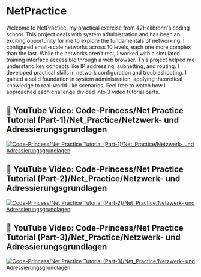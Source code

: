 # NetPractice
Welcome to NetPractice, my practical exercise from 42Heilbronn's coding school. This project deals with system administration and has been an exciting opportunity for me to explore the fundamentals of networking.
I configured small-scale networks across 10 levels, each one more complex than the last. While the networks aren't real, I worked with a simulated training interface accessible through a web browser. This project helped me understand key concepts like IP addressing, subnetting, and routing. I developed practical skills in network configuration and troubleshooting.
I gained a solid foundation in system administration, applying theoretical knowledge to real-world-like scenarios. Feel free to watch how I approached each challenge divided into 3 video tutorial parts.

## 👀 YouTube Video: Code-Princess/Net Practice Tutorial (Part-1)/Net_Practice/Netzwerk- und Adressierungsgrundlagen
<!-- YouTube video cards from https://github.com/DenverCoder1/github-readme-youtube-cards -->
<!-- https://ytcards.demolab.com/?id=<video ID>&title=<video+title>&lang=en&timestamp=<video publish date in Unix time format>&background_color=%230d1117&title_color=%23ffffff&stats_color=%23dedede&max_title_lines=1&width=250&border_radius=5&duration=<video duration in seconds> "<video title>") -->
<!-- BEGIN YOUTUBE-CARDS -->
[![Code-Princess/Net Practice Tutorial (Part-1)/Net_Practice/Netzwerk- und Adressierungsgrundlagen](https://ytcards.demolab.com/?id=nWJpjWgYq0w&title=Code-Princess/Net+Practice+Tutorial+(Part-1)/Net_Practice/Netzwerk-+und+Adressierungsgrundlagen&lang=en&timestamp=1732230000&background_color=%230d1117&title_color=%23ffffff&stats_color=%23dedede&max_title_lines=1&width=850&border_radius=5&duration=1159 "Net Practice Tutorial (Part-1)/Net_Practice/Netzwerk- und Adressierungsgrundlagen")](https://youtu.be/nWJpjWgYq0w?si=AASAX_sZQJm4hfDN)
<!-- END YOUTUBE-CARDS -->

## 👀 YouTube Video: Code-Princess/Net Practice Tutorial (Part-2)/Net_Practice/Netzwerk- und Adressierungsgrundlagen
<!-- YouTube video cards from https://github.com/DenverCoder1/github-readme-youtube-cards -->
<!-- https://ytcards.demolab.com/?id=<video ID>&title=<video+title>&lang=en&timestamp=<video publish date in Unix time format>&background_color=%230d1117&title_color=%23ffffff&stats_color=%23dedede&max_title_lines=1&width=250&border_radius=5&duration=<video duration in seconds> "<video title>") -->
<!-- BEGIN YOUTUBE-CARDS -->
[![Code-Princess/Net Practice Tutorial (Part-2)/Net_Practice/Netzwerk- und Adressierungsgrundlagen](https://ytcards.demolab.com/?id=nWJpjWgYq0w&title=Code-Princess/Net+Practice+Tutorial+(Part-2)/Net_Practice/Netzwerk-+und+Adressierungsgrundlagen&lang=en&timestamp=1732834800&background_color=%230d1117&title_color=%23ffffff&stats_color=%23dedede&max_title_lines=1&width=850&border_radius=5&duration=1174 "Net Practice Tutorial (Part-2)/Net_Practice/Netzwerk- und Adressierungsgrundlagen")](https://youtu.be/rfaNsAhNQ8E?si=GWENlV3g3I8y_kux)
<!-- END YOUTUBE-CARDS -->

## 👀 YouTube Video: Code-Princess/Net Practice Tutorial (Part-3)/Net_Practice/Netzwerk- und Adressierungsgrundlagen
<!-- YouTube video cards from https://github.com/DenverCoder1/github-readme-youtube-cards -->
<!-- https://ytcards.demolab.com/?id=<video ID>&title=<video+title>&lang=en&timestamp=<video publish date in Unix time format>&background_color=%230d1117&title_color=%23ffffff&stats_color=%23dedede&max_title_lines=1&width=250&border_radius=5&duration=<video duration in seconds> "<video title>") -->
<!-- BEGIN YOUTUBE-CARDS -->
[![Code-Princess/Net Practice Tutorial (Part-3)/Net_Practice/Netzwerk- und Adressierungsgrundlagen](https://ytcards.demolab.com/?id=nWJpjWgYq0w&title=Code-Princess/Net+Practice+Tutorial+(Part-3)/Net_Practice/Netzwerk-+und+Adressierungsgrundlagen&lang=en&timestamp=1733439600&background_color=%230d1117&title_color=%23ffffff&stats_color=%23dedede&max_title_lines=1&width=850&border_radius=5&duration=778 "Net Practice Tutorial (Part-3)/Net_Practice/Netzwerk- und Adressierungsgrundlagen")](https://youtu.be/nWJpjWgYq0w?si=AASAX_sZQJm4hfDN)
<!-- END YOUTUBE-CARDS -->
